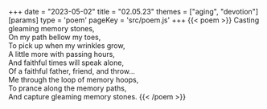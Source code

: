 +++
date = "2023-05-02"
title = "02.05.23"
themes = ["aging", "devotion"]
[params]
  type = 'poem'
  pageKey = 'src/poem.js'
+++
{{< poem >}}
Casting gleaming memory stones,  
On my path bellow my toes,  
To pick up when my wrinkles grow,  
A little more with passing hours,  
And faithful times will speak alone,  
Of a faithful father, friend, and throw...  
Me through the loop of memory hoops,  
To prance along the memory paths,  
And capture gleaming memory stones.
{{< /poem >}}